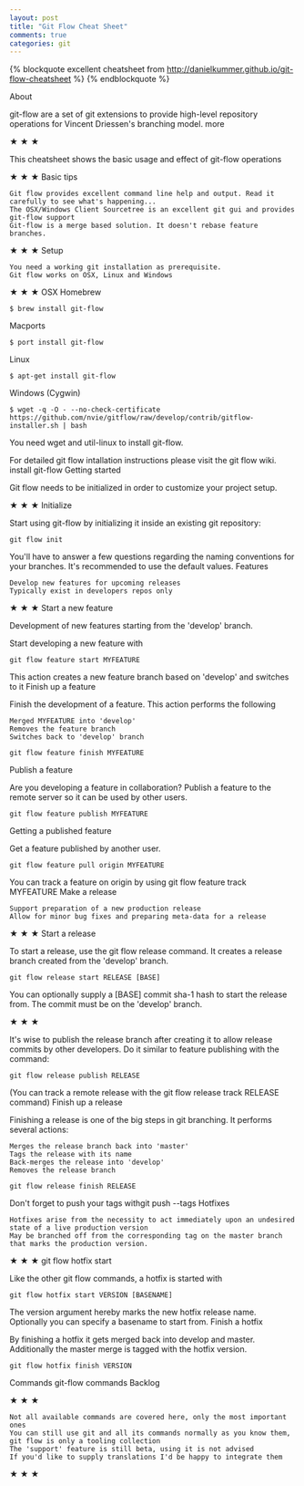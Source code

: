 ```yaml
---
layout: post
title: "Git Flow Cheat Sheet"
comments: true
categories: git
---
```

{% blockquote excellent cheatsheet from http://danielkummer.github.io/git-flow-cheatsheet %}
{% endblockquote %}

About

git-flow are a set of git extensions to provide high-level repository operations for Vincent Driessen's branching model. more

★ ★ ★

This cheatsheet shows the basic usage and effect of git-flow operations

★ ★ ★
Basic tips

    Git flow provides excellent command line help and output. Read it carefully to see what's happening...
    The OSX/Windows Client Sourcetree is an excellent git gui and provides git-flow support
    Git-flow is a merge based solution. It doesn't rebase feature branches.

★ ★ ★
Setup

    You need a working git installation as prerequisite.
    Git flow works on OSX, Linux and Windows

★ ★ ★
OSX
Homebrew

    $ brew install git-flow 

Macports

    $ port install git-flow 

Linux

    $ apt-get install git-flow 

Windows (Cygwin)

    $ wget -q -O - --no-check-certificate https://github.com/nvie/gitflow/raw/develop/contrib/gitflow-installer.sh | bash 

You need wget and util-linux to install git-flow.

For detailed git flow intallation instructions please visit the git flow wiki.
install git-flow
Getting started

Git flow needs to be initialized in order to customize your project setup.

★ ★ ★
Initialize

Start using git-flow by initializing it inside an existing git repository:

    git flow init 

You'll have to answer a few questions regarding the naming conventions for your branches.
It's recommended to use the default values.
Features

    Develop new features for upcoming releases
    Typically exist in developers repos only

★ ★ ★
Start a new feature

Development of new features starting from the 'develop' branch.

Start developing a new feature with

    git flow feature start MYFEATURE 

This action creates a new feature branch based on 'develop' and switches to it
Finish up a feature

Finish the development of a feature. This action performs the following

    Merged MYFEATURE into 'develop'
    Removes the feature branch
    Switches back to 'develop' branch

    git flow feature finish MYFEATURE 

Publish a feature

Are you developing a feature in collaboration?
Publish a feature to the remote server so it can be used by other users.

    git flow feature publish MYFEATURE 

Getting a published feature

Get a feature published by another user.

    git flow feature pull origin MYFEATURE 

You can track a feature on origin by using git flow feature track MYFEATURE
Make a release

    Support preparation of a new production release
    Allow for minor bug fixes and preparing meta-data for a release

★ ★ ★
Start a release

To start a release, use the git flow release command. It creates a release branch created from the 'develop' branch.

    git flow release start RELEASE [BASE] 

You can optionally supply a [BASE] commit sha-1 hash to start the release from. The commit must be on the 'develop' branch.

★ ★ ★

It's wise to publish the release branch after creating it to allow release commits by other developers. Do it similar to feature publishing with the command:

    git flow release publish RELEASE 

(You can track a remote release with the
git flow release track RELEASE command)
Finish up a release

Finishing a release is one of the big steps in git branching. It performs several actions:

    Merges the release branch back into 'master'
    Tags the release with its name
    Back-merges the release into 'develop'
    Removes the release branch

    git flow release finish RELEASE 

Don't forget to push your tags withgit push --tags
Hotfixes

    Hotfixes arise from the necessity to act immediately upon an undesired state of a live production version
    May be branched off from the corresponding tag on the master branch that marks the production version.

★ ★ ★
git flow hotfix start

Like the other git flow commands, a hotfix is started with

    git flow hotfix start VERSION [BASENAME] 

The version argument hereby marks the new hotfix release name. Optionally you can specify a basename to start from.
Finish a hotfix

By finishing a hotfix it gets merged back into develop and master. Additionally the master merge is tagged with the hotfix version.

    git flow hotfix finish VERSION 

Commands
git-flow commands
Backlog

★ ★ ★

    Not all available commands are covered here, only the most important ones
    You can still use git and all its commands normally as you know them, git flow is only a tooling collection
    The 'support' feature is still beta, using it is not advised
    If you'd like to supply translations I'd be happy to integrate them

★ ★ ★
